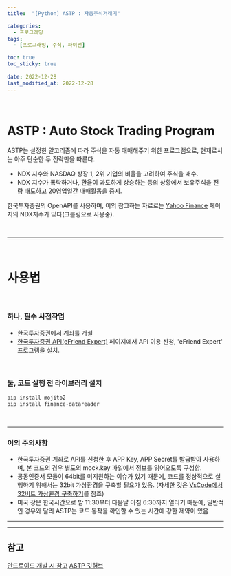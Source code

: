 ```yaml
---
title:  "[Python] ASTP : 자동주식거래기"

categories:
  - 프로그래밍
tags:
  - [프로그래밍, 주식, 파이썬]

toc: true
toc_sticky: true
 
date: 2022-12-28
last_modified_at: 2022-12-28
---
```


<br/>

# ASTP : Auto Stock Trading Program

ASTP는 설정한 알고리즘에 따라 주식을 자동 매매해주기 위한 프로그램으로, 현재로서는 아주 단순한 두 전략만을 따른다.  

- NDX 지수와 NASDAQ 상장 1, 2위 기업의 비율을 고려하여 주식을 매수.
- NDX 지수가 폭락하거나, 환율이 과도하게 상승하는 등의 상황에서 보유주식을 전량 매도하고 20영업일간 매매활동을 중지.

한국투자증권의 OpenAPI를 사용하며, 이외 참고하는 자료로는 [Yahoo Finance](https://finance.yahoo.com/quote/NQ=F?p=NQ=F&.tsrc=fin-srch) 페이지의 NDX지수가 있다(크롤링으로 사용중).

<br/>

---

<br/>

# 사용법

<br/>

### 하나, 필수 사전작업

- 한국투자증권에서 계좌를 개설
- [한국투자증권 API(eFriend Expert)](https://www.truefriend.com/main/customer/systemdown/OpenAPI.jsp?cmd=TF04ea01200) 페이지에서 API 이용 신청, 'eFriend Expert' 프로그램을 설치.

<br/>

### 둘, 코드 실행 전 라이브러리 설치

```bash
pip install mojito2
pip install finance-datareader
```

<br/>

---

### 이외 주의사항

- 한국투자증권 계좌로 API를 신청한 후 APP Key, APP Secret를 발급받아 사용하며, 본 코드의 경우 별도의 mock.key 파일에서 정보를 읽어오도록 구성함.
- 공동인증서 모듈이 64bit를 미지원하는 이슈가 있기 때문에, 코드를 정상적으로 실행하기 위해서는 32bit 가상환경을 구축할 필요가 있음. (자세한 것은 [VsCode에서 32비트 가상환경 구축하기](https://kiw6024.github.io/posts/32bit/)를 참조)
- 미국 장은 한국시간으로 밤 11:30부터 다음날 아침 6:30까지 열리기 때문에, 일반적인 경우와 달리 ASTP는 코드 동작을 확인할 수 있는 시간에 강한 제약이 있음

---

---
## <b>참고</b>

[안드로이드 개발 시 참고](https://stockant.tistory.com/343)
[ASTP 깃허브](https://github.com/kiw6024/ASTP)